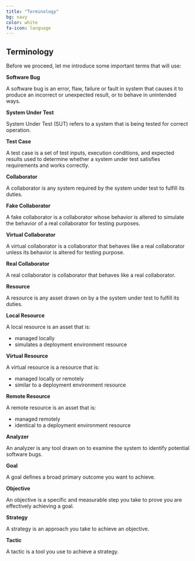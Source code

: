 ```yaml
---
title: "Terminology"
bg: navy
color: white
fa-icon: language
---
```


## Terminology
Before we proceed, let me introduce some important terms that will use:

**Software Bug**

A software bug is an error, flaw, failure or fault in system that causes it to produce an incorrect or unexpected result, or to behave in unintended ways.

**System Under Test**

System Under Test (SUT) refers to a system that is being tested for correct operation.

**Test Case**

A test case is a set of test inputs, execution conditions, and expected results used to determine whether a system under test satisfies requirements and works correctly.

**Collaborator**

A collaborator is any system required by the system under test to fulfill its duties.

**Fake Collaborator**

A fake collaborator is a collaborator whose behavior is altered to simulate the behavior of a real collaborator for testing purposes.

**Virtual Collaborator**

A virtual collaborator is a collaborator that behaves like a real collaborator unless its behavior is altered for testing purpose.

**Real Collaborator**

A real collaborator is collaborator that behaves like a real collaborator.

**Resource**

A resource is any asset drawn on by a the system under test to fulfill its duties.

**Local Resource**

A local resource is an asset that is:
* managed locally
* simulates a deployment environment resource

**Virtual Resource**

A virtual resource is a resource that is:
* managed locally or remotely
* similar to a deployment environment resource

**Remote Resource**

A remote resource is an asset that is:
* managed remotely
* identical to a deployment environment resource

**Analyzer**

An analyzer is any tool drawn on to examine the system to identify potential software bugs.

**Goal**

A goal defines a broad primary outcome you want to achieve.

**Objective**

An objective is a specific and measurable step you take to prove you are effectively achieving a goal.

**Strategy**

A strategy is an approach you take to achieve an objective.

**Tactic**

A tactic is a tool you use to achieve a strategy.
